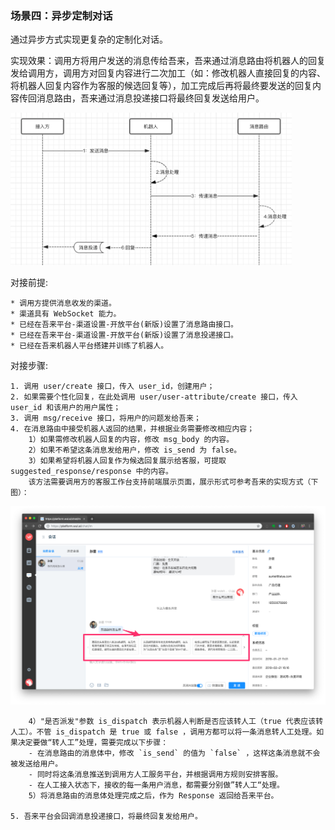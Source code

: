 ### 场景四：异步定制对话

通过异步方式实现更复杂的定制化对话。

实现效果：调用方将用户发送的消息传给吾来，吾来通过消息路由将机器人的回复发给调用方，调用方对回复内容进行二次加工（如：修改机器人直接回复的内容、将机器人回复内容作为客服的候选回复等），加工完成后再将最终要发送的回复内容传回消息路由，吾来通过消息投递接口将最终回复发送给用户。

<img src="../../docs/static/scenes4-1.png"  width="450">

对接前提:

    * 调用方提供消息收发的渠道。
    * 渠道具有 WebSocket 能力。
    * 已经在吾来平台-渠道设置-开放平台(新版)设置了消息路由接口。
    * 已经在吾来平台-渠道设置-开放平台(新版)设置了消息投递接口。
    * 已经在吾来机器人平台搭建并训练了机器人。

对接步骤:

    1. 调用 user/create 接口，传入 user_id，创建用户；
    2. 如果需要个性化回复，在此处调用 user/user-attribute/create 接口，传入 user_id 和该用户的用户属性；
    3. 调用 msg/receive 接口，将用户的问题发给吾来；
    4. 在消息路由中接受机器人返回的结果，并根据业务需要修改相应内容；
        1）如果需修改机器人回复的内容，修改 msg_body 的内容。
        2）如果不希望这条消息发给用户，修改 is_send 为 false。
        3）如果希望将机器人回复作为候选回复展示给客服，可提取 suggested_response/response 中的内容。
        该方法需要调用方的客服工作台支持前端展示页面，展示形式可参考吾来的实现方式（下图）：


<img src="../../docs/static/scenes4-2.png">

        4）"是否派发"参数 is_dispatch 表示机器人判断是否应该转人工（true 代表应该转人工）。不管 is_dispatch 是 true 或 false ，调用方都可以将一条消息转人工处理。如果决定要做“转人工”处理，需要完成以下步骤：
        - 在消息路由的消息体中，修改 `is_send` 的值为 `false` ，这样这条消息就不会被发送给用户。  
        - 同时将这条消息推送到调用方人工服务平台，并根据调用方规则安排客服。  
        - 在人工接入状态下，接收的每一条用户消息，都需要分别做”转人工“处理。
        5）将消息路由的消息体处理完成之后，作为 Response 返回给吾来平台。

    5. 吾来平台会回调消息投递接口，将最终回复发给用户。
  

       